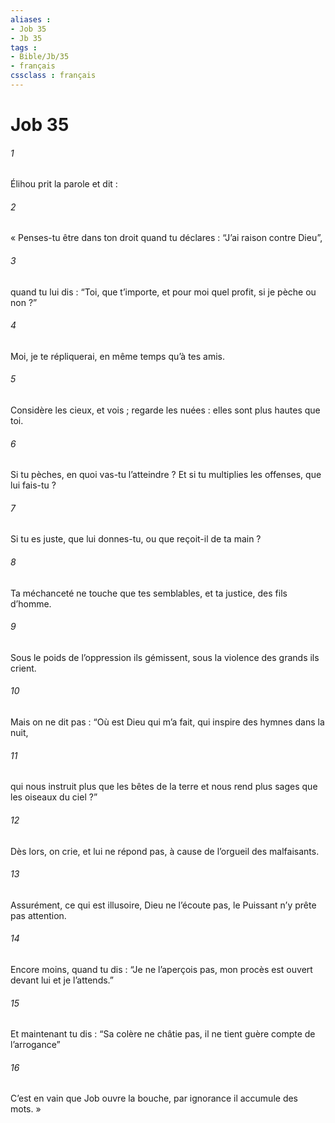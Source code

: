 ```yaml
---
aliases : 
- Job 35
- Jb 35
tags : 
- Bible/Jb/35
- français
cssclass : français
---
```


# Job 35

###### 1
Élihou prit la parole et dit :
###### 2
« Penses-tu être dans ton droit
quand tu déclares : “J’ai raison contre Dieu”,
###### 3
quand tu lui dis : “Toi, que t’importe,
et pour moi quel profit, si je pèche ou non ?”
###### 4
Moi, je te répliquerai,
en même temps qu’à tes amis.
###### 5
Considère les cieux, et vois ;
regarde les nuées : elles sont plus hautes que toi.
###### 6
Si tu pèches, en quoi vas-tu l’atteindre ?
Et si tu multiplies les offenses, que lui fais-tu ?
###### 7
Si tu es juste, que lui donnes-tu,
ou que reçoit-il de ta main ?
###### 8
Ta méchanceté ne touche que tes semblables,
et ta justice, des fils d’homme.
###### 9
Sous le poids de l’oppression ils gémissent,
sous la violence des grands ils crient.
###### 10
Mais on ne dit pas : “Où est Dieu qui m’a fait,
qui inspire des hymnes dans la nuit,
###### 11
qui nous instruit plus que les bêtes de la terre
et nous rend plus sages que les oiseaux du ciel ?”
###### 12
Dès lors, on crie, et lui ne répond pas,
à cause de l’orgueil des malfaisants.
###### 13
Assurément, ce qui est illusoire, Dieu ne l’écoute pas,
le Puissant n’y prête pas attention.
###### 14
Encore moins, quand tu dis : “Je ne l’aperçois pas,
mon procès est ouvert devant lui et je l’attends.”
###### 15
Et maintenant tu dis : “Sa colère ne châtie pas,
il ne tient guère compte de l’arrogance”
###### 16
C’est en vain que Job ouvre la bouche,
par ignorance il accumule des mots. »
